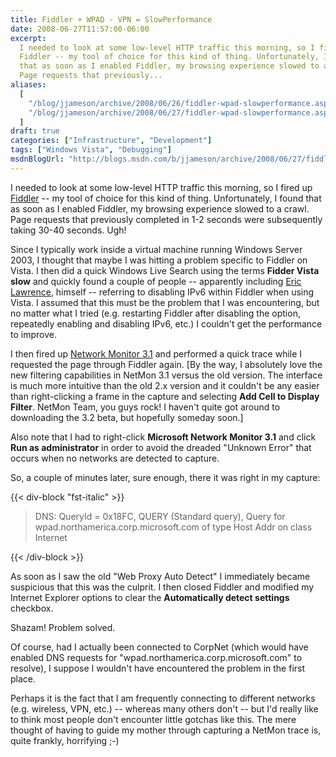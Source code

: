 ```yaml
---
title: Fiddler + WPAD - VPN = SlowPerformance
date: 2008-06-27T11:57:00-06:00
excerpt:
  I needed to look at some low-level HTTP traffic this morning, so I fired up
  Fiddler -- my tool of choice for this kind of thing. Unfortunately, I found
  that as soon as I enabled Fiddler, my browsing experience slowed to a crawl.
  Page requests that previously...
aliases:
  [
    "/blog/jjameson/archive/2008/06/26/fiddler-wpad-slowperformance.aspx",
    "/blog/jjameson/archive/2008/06/27/fiddler-wpad-slowperformance.aspx",
  ]
draft: true
categories: ["Infrastructure", "Development"]
tags: ["Windows Vista", "Debugging"]
msdnBlogUrl: "http://blogs.msdn.com/b/jjameson/archive/2008/06/27/fiddler-wpad-slowperformance.aspx"
---
```


I needed to look at some low-level HTTP traffic this morning, so I fired up
[Fiddler](http://www.fiddlertool.com/) -- my tool of choice for this kind of
thing. Unfortunately, I found that as soon as I enabled Fiddler, my browsing
experience slowed to a crawl. Page requests that previously completed in 1-2
seconds were subsequently taking 30-40 seconds. Ugh!

Since I typically work inside a virtual machine running Windows Server 2003, I
thought that maybe I was hitting a problem specific to Fiddler on Vista. I then
did a quick Windows Live Search using the terms **Fidder Vista slow** and
quickly found a couple of people -- apparently including
[Eric Lawrence](http://groups.msn.com/HTTPFiddler/bugs.msnw?action=get_message&mview=0&ID_Message=815&LastModified=4675632312984197215),
himself -- referring to disabling IPv6 within Fiddler when using Vista. I
assumed that this must be the problem that I was encountering, but no matter
what I tried (e.g. restarting Fiddler after disabling the option, repeatedly
enabling and disabling IPv6, etc.) I couldn't get the performance to improve.

I then fired up
[Network Monitor 3.1](http://www.microsoft.com/downloads/details.aspx?familyid=18b1d59d-f4d8-4213-8d17-2f6dde7d7aac&displaylang=en)
and performed a quick trace while I requested the page through Fiddler again.
[By the way, I absolutely love the new filtering capabilities in NetMon 3.1
versus the old version. The interface is much more intuitive than the old 2.x
version and it couldn't be any easier than right-clicking a frame in the capture
and selecting **Add Cell to Display Filter**. NetMon Team, you guys rock! I
haven't quite got around to downloading the 3.2 beta, but hopefully someday
soon.]

Also note that I had to right-click **Microsoft Network Monitor 3.1** and click
**Run as administrator** in order to avoid the dreaded "Unknown Error" that
occurs when no networks are detected to capture.

So, a couple of minutes later, sure enough, there it was right in my capture:

{{< div-block "fst-italic" >}}

> DNS: QueryId = 0x18FC, QUERY (Standard query), Query for
> wpad.northamerica.corp.microsoft.com of type Host Addr on class Internet

{{< /div-block >}}

As soon as I saw the old "Web Proxy Auto Detect" I immediately became suspicious
that this was the culprit. I then closed Fiddler and modified my Internet
Explorer options to clear the **Automatically detect settings** checkbox.

Shazam! Problem solved.

Of course, had I actually been connected to CorpNet (which would have enabled
DNS requests for "wpad.northamerica.corp.microsoft.com" to resolve), I suppose I
wouldn't have encountered the problem in the first place.

Perhaps it is the fact that I am frequently connecting to different networks
(e.g. wireless, VPN, etc.) -- whereas many others don't -- but I'd really like
to think most people don't encounter little gotchas like this. The mere thought
of having to guide my mother through capturing a NetMon trace is, quite frankly,
horrifying ;-)

